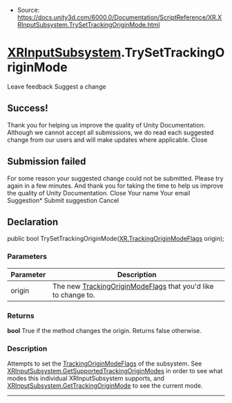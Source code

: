 * Source: https://docs.unity3d.com/6000.0/Documentation/ScriptReference/XR.XRInputSubsystem.TrySetTrackingOriginMode.html

#  [XRInputSubsystem](https://docs.unity3d.com/6000.0/Documentation/ScriptReference/XR.XRInputSubsystem.html).TrySetTrackingOriginMode
Leave feedback
Suggest a change
## Success!
Thank you for helping us improve the quality of Unity Documentation. Although we cannot accept all submissions, we do read each suggested change from our users and will make updates where applicable.
Close
## Submission failed
For some reason your suggested change could not be submitted. Please <a>try again</a> in a few minutes. And thank you for taking the time to help us improve the quality of Unity Documentation.
Close
Your name Your email Suggestion* Submit suggestion
Cancel
## Declaration
public bool TrySetTrackingOriginMode([XR.TrackingOriginModeFlags](https://docs.unity3d.com/6000.0/Documentation/ScriptReference/XR.TrackingOriginModeFlags.html) origin); 
### Parameters
Parameter | Description  
---|---  
origin | The new [TrackingOriginModeFlags](https://docs.unity3d.com/6000.0/Documentation/ScriptReference/XR.TrackingOriginModeFlags.html) that you'd like to change to.  
### Returns
**bool** True if the method changes the origin. Returns false otherwise. 
### Description
Attempts to set the [TrackingOriginModeFlags](https://docs.unity3d.com/6000.0/Documentation/ScriptReference/XR.TrackingOriginModeFlags.html) of the subsystem.
See [XRInputSubsystem.GetSupportedTrackingOriginModes](https://docs.unity3d.com/6000.0/Documentation/ScriptReference/XR.XRInputSubsystem.GetSupportedTrackingOriginModes.html) in order to see what modes this individual XRInputSubsystem supports, and [XRInputSubsystem.GetTrackingOriginMode](https://docs.unity3d.com/6000.0/Documentation/ScriptReference/XR.XRInputSubsystem.GetTrackingOriginMode.html) to see the current mode.
* * *
